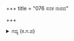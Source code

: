 +++
title = "076 ಸನಕ ನಾರದ"

+++

<details><summary>ಗದ್ಯ (ಕ.ಗ.ಪ) </summary>

76. ಸನಕ, ನಾರದ, ಭೃಗು, ವೇದವ್ಯಾಸ, ಭಾರದ್ವಾಜ, ಗೌತಮ, ಸನತ್ಕುಮಾರ, ಕಣ್ವ, ಉಪಮನ್ಯು ಮುಂತಾದ ಮುನಿಗಳು ಆ ವನ ಪ್ರದೇಶಕ್ಕೆ ಬಂದು 'ಪಾರ್ಥನೇ ಕೇಳು ನಿನ್ನ ಸಿದ್ಧಿ ನಮಗೆ ಲೇಸಾಯ್ತು' ಎಂದೆನ್ನುತ್ತಾ ಶಿವನ ಪದಕಮಲಕ್ಕೆ ವಂದಿಸಿದರು.
</details>
